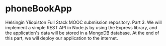 # phoneBookApp

Helsingin Yliopiston Full Stack MOOC submission repository. Part 3. We will implement a simple REST API in Node.js by using the Express library, and the application's data will be stored in a MongoDB database. At the end of this part, we will deploy our application to the internet.

